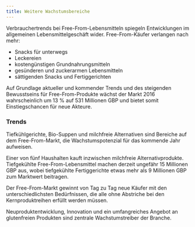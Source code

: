 ```yaml
---
title: Weitere Wachstumsbereiche
---
```


Verbrauchertrends bei Free-From-Lebensmitteln spiegeln Entwicklungen im allgemeinen Lebensmittelgeschäft wider. Free-From-Käufer verlangen nach mehr:
- Snacks für unterwegs
- Leckereien
- kostengünstigen Grundnahrungsmitteln
- gesünderen und zuckerarmen Lebensmitteln
- sättigenden Snacks und Fertiggerichten

Auf Grundlage aktueller und kommender Trends und des steigenden Bewusstseins für Free-From-Produkte wächst der Markt 2016 wahrscheinlich um 13 % auf 531 Millionen GBP und bietet somit Einstiegschancen für neue Akteure.

### Trends

Tiefkühlgerichte, Bio-Suppen und milchfreie Alternativen sind Bereiche auf dem Free-From-Markt, die Wachstumspotenzial für das kommende Jahr aufweisen.

Einer von fünf Haushalten kauft inzwischen milchfreie Alternativprodukte. Tiefgekühlte Free-From-Lebensmittel machen derzeit ungefähr 15 Millionen GBP aus, wobei tiefgekühlte Fertiggerichte etwas mehr als 9 Millionen GBP zum Marktwert beitragen.

Der Free-From-Markt gewinnt von Tag zu Tag neue Käufer mit den unterschiedlichsten Bedürfnissen, die alle ohne Abstriche bei den Kernproduktreihen erfüllt werden müssen.

Neuproduktentwicklung, Innovation und ein umfangreiches Angebot an glutenfreien Produkten sind zentrale Wachstumstreiber der Branche.